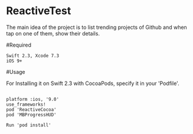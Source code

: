 # ReactiveTest

The main idea of the project is to list trending projects of Github and when tap on one of them, show their details.

#Required

    Swift 2.3, Xcode 7.3
    iOS 9+



#Usage

For Installing it on Swift 2.3 with CocoaPods, specify it in your 'Podfile'.
```

platform :ios, '9.0'
use_frameworks!
pod 'ReactiveCocoa'
pod 'MBProgressHUD'

Run 'pod install'
